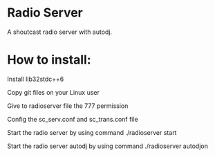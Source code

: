# Radio Server
A shoutcast radio server with autodj.

# How to install:

Install lib32stdc++6

Copy git files on your Linux user

Give to radioserver file the 777 permission

Config the sc_serv.conf and sc_trans.conf file

Start the radio server by using command ./radioserver start

Start the radio server autodj by using command ./radioserver autodjon
